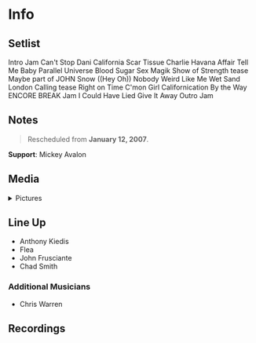# Info

## Setlist

Intro Jam
Can't Stop
Dani California
Scar Tissue
Charlie
Havana Affair
Tell Me Baby
Parallel Universe
Blood Sugar Sex Magik
Show of Strength tease
Maybe part of JOHN
Snow ((Hey Oh))
Nobody Weird Like Me
Wet Sand
London Calling tease
Right on Time
C'mon Girl
Californication
By the Way
ENCORE BREAK
Jam
I Could Have Lied
Give It Away
Outro Jam

## Notes

> Rescheduled from **January 12, 2007**.

**Support**: Mickey Avalon

## Media 

<details>
  <summary>Pictures</summary>
  <!--<img alt="Setlist" title="Setlist" src="_.jpg" height="200" />
  <img alt="Clipping" title="Clipping" src="_.jpg" height="200" />
  <img alt="Flyer" title="Flyer" src="_.jpg" height="200" />-->
</details>

## Line Up

* Anthony Kiedis
* Flea
* John Frusciante
* Chad Smith

### Additional Musicians

* Chris Warren

## Recordings



